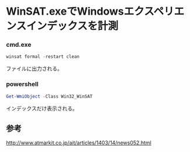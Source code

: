 ﻿# WinSAT.exeでWindowsエクスペリエンスインデックスを計測

### cmd.exe

```powershell
winsat formal -restart clean
```

ファイルに出力される。

### powershell

```powershell
Get-WmiObject -Class Win32_WinSAT
```

インデックスだけ表示される。

## 参考
http://www.atmarkit.co.jp/ait/articles/1403/14/news052.html
